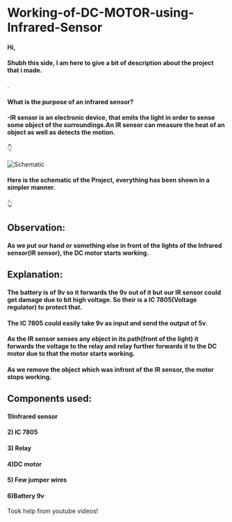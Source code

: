 # Working-of-DC-MOTOR-using-Infrared-Sensor

#### Hi,
 #### Shubh this side, I am here to give a bit of description about the project  that i made.
 
 .                                                                     
 
#### What is the purpose of an infrared sensor?
#### -IR sensor is an electronic device, that emits the light in order to sense some object of the surroundings.An IR sensor can measure the heat of an object as well as detects the motion.


👇                                                                 
                                                           
                       
![Schematic](https://user-images.githubusercontent.com/79529647/119167070-3ec2d400-ba14-11eb-8e4b-2d27e58eea46.jpg)

#### Here is the schematic of the Project, everything has been shown in a simpler manner. 

👆                                                                                
 
 

## Observation:                           
#### As we put our hand or something else in front of the lights of the Infrared sensor(IR sensor), the DC motor starts working.


## Explanation:

#### The battery is of 9v so it forwards the 9v out of it but our IR sensor could get damage due to bit high voltage. So their is a IC 7805(Voltage regulator) to protect that.
#### The IC 7805 could easily take 9v as input and send the output of 5v. 
#### As the IR sensor senses any object in its path(front of the  light) it forwards the voltage to the relay and relay further forwards it to the DC motor due to that the motor starts working. 
#### As we remove the object which was infront of the IR sensor, the motor stops working.

## Components used:
#### 1)Infrared sensor                                                   
#### 2) IC 7805                                                                                 
#### 3) Relay                                                                                          
#### 4)DC motor                                                                            
#### 5) Few jumper wires
#### 6)Battery 9v



Took help from youtube videos!
